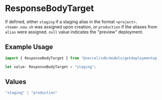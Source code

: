 # ResponseBodyTarget

If defined, either `staging` if a staging alias in the format `<project>.<team>.now.sh` was assigned upon creation, or `production` if the aliases from `alias` were assigned. `null` value indicates the "preview" deployment.

## Example Usage

```typescript
import { ResponseBodyTarget } from "@vercel/sdk/models/getdeploymentop.js";

let value: ResponseBodyTarget = "staging";
```

## Values

```typescript
"staging" | "production"
```